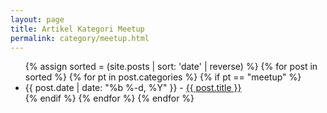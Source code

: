```yaml
---
layout: page
title: Artikel Kategori Meetup
permalink: category/meetup.html
---
```


<ul>
	{% assign sorted = (site.posts | sort: 'date' | reverse) %}
	{% for post in sorted %}
		{% for pt in post.categories %}
			{% if pt == "meetup" %}
			<li>
				{{ post.date | date: "%b %-d, %Y" }} - <a href="{{ post.url }}">{{ post.title }}</a>
			</li>
			{% endif %}
		{% endfor %} 
	{% endfor %}
</ul>  
